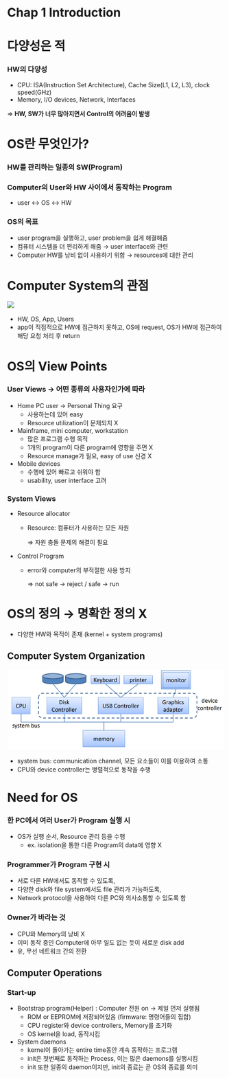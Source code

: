 # Chap 1 Introduction

# 다양성은 적

### HW의 다양성

- CPU: ISA(Instruction Set Architecture), Cache Size(L1, L2, L3), clock speed(GHz)
- Memory, I/O devices, Network, Interfaces

⇒ **HW, SW가 너무 많아지면서 Control의 어려움이 발생**

# OS란 무엇인가?

### HW를 관리하는 일종의 SW(Program)

### Computer의 User와 HW 사이에서 동작하는 Program

- user ↔ OS ↔ HW

### OS의 목표

- user program을 실행하고, user problem을 쉽게 해결해줌
- 컴퓨터 시스템을 더 편리하게 해줌 → user interface와 관련
- Computer HW를 낭비 없이 사용하기 위함 → resources에 대한 관리

# Computer System의 관점

<img src='C:\Users\samsung\Desktop\학과자료\3학년 1학기\운영체제\OS_git\Chap 1 Introduction\Untitled.png'>
<!-- ![Untitled.png](./Chap 1 Introduction/Untitled.png) -->

- HW, OS, App, Users
- app이 직접적으로 HW에 접근하지 못하고, OS에 request, OS가 HW에 접근하여 해당 요청 처리 후 return

# OS의 View Points

### User Views → 어떤 종류의 사용자인가에 따라

- Home PC user → Personal Thing 요구
  - 사용하는데 있어 easy
  - Resource utilization이 문제되지 X
- Mainframe, mini computer, workstation
  - 많은 프로그램 수행 목적
  - 1개의 program이 다른 program에 영향을 주면 X
  - Resource manage가 필요, easy of use 신경 X
- Mobile devices
  - 수행에 있어 빠르고 쉬워야 함
  - usability, user interface 고려

### System Views

- Resource allocator

  - Resource: 컴퓨터가 사용하는 모든 자원

    ⇒ 자원 충돌 문제의 해결이 필요

- Control Program

  - error와 computer의 부적절한 사용 방지

    ⇒ not safe → reject / safe → run

# OS의 정의 → 명확한 정의 X

- 다양한 HW와 목적이 존재 (kernel + system programs)

## Computer System Organization

![Chap%201%20Introduction%2022743c38890a446abd4dfe702a9f2f7e/Untitled%201.png](Chap%201%20Introduction%2022743c38890a446abd4dfe702a9f2f7e/Untitled%201.png)

- system bus: communication channel, 모든 요소들이 이를 이용하여 소통
- CPU와 device controller는 병렬적으로 동작을 수행

# Need for OS

### 한 PC에서 여러 User가 Program 실행 시

- OS가 실행 순서, Resource 관리 등을 수행
  - ex. isolation을 통한 다른 Program의 data에 영향 X

### Programmer가 Program 구현 시

- 서로 다른 HW에서도 동작할 수 있도록,
- 다양한 disk와 file system에서도 file 관리가 가능하도록,
- Network protocol을 사용하여 다른 PC와 의사소통할 수 있도록 함

### Owner가 바라는 것

- CPU와 Memory의 낭비 X
- 이미 동작 중인 Computer에 아무 일도 없는 듯이 새로운 disk add
- 유, 무선 네트워크 간의 전환

## Computer Operations

### Start-up

- Bootstrap program(Helper) : Computer 전원 on → 제일 먼저 실행됨
  - ROM or EEPROM에 저장되어있음 (firmware: 명령어들의 집합)
  - CPU register와 device controllers, Memory를 초기화
  - OS kernel을 load, 동작시킴
- System daemons
  - kernel이 돌아가는 entire time동안 계속 동작하는 프로그램
  - init은 첫번째로 동작하는 Process, 이는 많은 daemons를 실행시킴
  - init 또한 일종의 daemon이지만, init의 종료는 곧 OS의 종료를 의미
